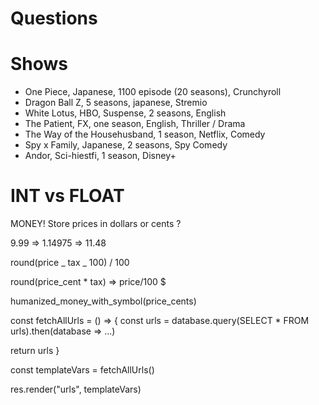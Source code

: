 # Questions

# Shows

- One Piece, Japanese, 1100 episode (20 seasons), Crunchyroll
- Dragon Ball Z, 5 seasons, japanese, Stremio
- White Lotus, HBO, Suspense, 2 seasons, English
- The Patient, FX, one season, English, Thriller / Drama
- The Way of the Househusband, 1 season, Netflix, Comedy
- Spy x Family, Japanese, 2 seasons, Spy Comedy
- Andor, Sci-hiestfi, 1 season, Disney+

# INT vs FLOAT

MONEY! Store prices in dollars or cents ?

9.99 => 1.14975 => 11.48

round(price _ tax _ 100) / 100

round(price_cent \* tax) => price/100 $

humanized_money_with_symbol(price_cents)

const fetchAllUrls = () => {
const urls = database.query(SELECT \* FROM urls).then(database => ...)

return urls
}

const templateVars = fetchAllUrls()

res.render("urls", templateVars)
